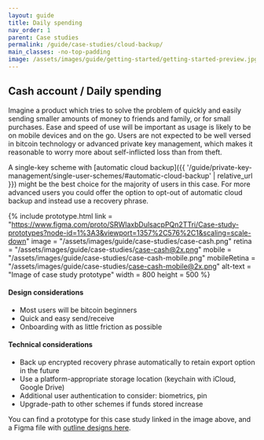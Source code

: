 ```yaml
---
layout: guide
title: Daily spending
nav_order: 1
parent: Case studies
permalink: /guide/case-studies/cloud-backup/
main_classes: -no-top-padding
image: /assets/images/guide/getting-started/getting-started-preview.jpg
---
```


<!--

Editor's notes

-->

## Cash account / Daily spending

Imagine a product which tries to solve the problem of quickly and easily sending smaller amounts of money to friends and family, or for small purchases. Ease and speed of use will be important as usage is likely to be on mobile devices and on the go. Users are not expected to be well versed in bitcoin technology or advanced private key management, which makes it reasonable to worry more about self-inflicted loss than from theft.

A single-key scheme with [automatic cloud backup]({{ '/guide/private-key-management/single-user-schemes/#automatic-cloud-backup' | relative_url }}) might be the best choice for the majority of users in this case. For more advanced users you could offer the option to opt-out of automatic cloud backup and instead use a recovery phrase.

{% include prototype.html
   link = "https://www.figma.com/proto/SRWlaxbDulsacpPQn2TTri/Case-study-prototypes?node-id=1%3A3&viewport=1357%2C576%2C1&scaling=scale-down"
   image = "/assets/images/guide/case-studies/case-cash.png"
   retina = "/assets/images/guide/case-studies/case-cash@2x.png"
   mobile = "/assets/images/guide/case-studies/case-cash-mobile.png"
   mobileRetina = "/assets/images/guide/case-studies/case-cash-mobile@2x.png"
   alt-text = "Image of case study prototype"
   width = 800
   height = 500
%}

#### Design considerations 
- Most users will be bitcoin beginners
- Quick and easy send/receive
- Onboarding with as little friction as possible

#### Technical considerations
- Back up encrypted recovery phrase automatically to retain export option in the future
- Use a platform-appropriate storage location (keychain with iCloud, Google Drive)
- Additional user authentication to consider: biometrics, pin
- Upgrade-path to other schemes if funds stored increase 

You can find a prototype for this case study linked in the image above, and a Figma file with [outline designs here](https://www.figma.com/file/SRWlaxbDulsacpPQn2TTri/Case-study-prototypes?node-id=0%3A1).
